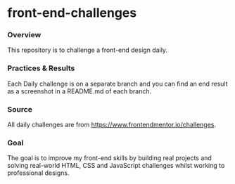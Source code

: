 # front-end-challenges

### Overview
This repository is to challenge a front-end design daily.

### Practices & Results
Each Daily challenge is on a separate branch and you can find an end result as a screenshot in a README.md of each branch.

### Source
All daily challenges are from https://www.frontendmentor.io/challenges.

### Goal
The goal is to improve my front-end skills by building real projects and solving real-world 
HTML, CSS and JavaScript challenges whilst working to professional designs.
